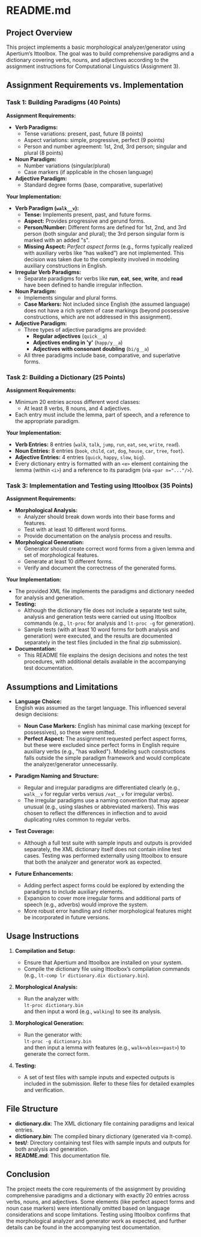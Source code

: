 # README.md

## Project Overview

This project implements a basic morphological analyzer/generator using Apertium’s lttoolbox. The goal was to build comprehensive paradigms and a dictionary covering verbs, nouns, and adjectives according to the assignment instructions for Computational Linguistics (Assignment 3).

## Assignment Requirements vs. Implementation

### Task 1: Building Paradigms (40 Points)

**Assignment Requirements:**
- **Verb Paradigms:**
  - Tense variations: present, past, future (8 points)
  - Aspect variations: simple, progressive, perfect (9 points)
  - Person and number agreement: 1st, 2nd, 3rd person; singular and plural (8 points)
- **Noun Paradigm:**
  - Number variations (singular/plural)
  - Case markers (if applicable in the chosen language)
- **Adjective Paradigm:**
  - Standard degree forms (base, comparative, superlative)

**Your Implementation:**
- **Verb Paradigm (`walk__v`):**
  - **Tense:** Implements present, past, and future forms.
  - **Aspect:** Provides progressive and gerund forms.
  - **Person/Number:** Different forms are defined for 1st, 2nd, and 3rd person (both singular and plural); the 3rd person singular form is marked with an added "s".
  - **Missing Aspect:** *Perfect aspect forms* (e.g., forms typically realized with auxiliary verbs like “has walked”) are not implemented. This decision was taken due to the complexity involved in modeling auxiliary constructions in English.
- **Irregular Verb Paradigms:**
  - Separate paradigms for verbs like **run**, **eat**, **see**, **write**, and **read** have been defined to handle irregular inflection.
- **Noun Paradigm:**
  - Implements singular and plural forms.
  - **Case Markers:** Not included since English (the assumed language) does not have a rich system of case markings (beyond possessive constructions, which are not addressed in this assignment).
- **Adjective Paradigm:**
  - Three types of adjective paradigms are provided:
    - **Regular adjectives** (`quick__a`)
    - **Adjectives ending in 'y'** (`happ/y__a`)
    - **Adjectives with consonant doubling** (`bi/g__a`)
  - All three paradigms include base, comparative, and superlative forms.

### Task 2: Building a Dictionary (25 Points)

**Assignment Requirements:**
- Minimum 20 entries across different word classes:
  - At least 8 verbs, 8 nouns, and 4 adjectives.
- Each entry must include the lemma, part of speech, and a reference to the appropriate paradigm.

**Your Implementation:**
- **Verb Entries:** 8 entries (`walk`, `talk`, `jump`, `run`, `eat`, `see`, `write`, `read`).
- **Noun Entries:** 8 entries (`book`, `child`, `cat`, `dog`, `house`, `car`, `tree`, `foot`).
- **Adjective Entries:** 4 entries (`quick`, `happy`, `slow`, `big`).
- Every dictionary entry is formatted with an `<e>` element containing the lemma (within `<i>`) and a reference to its paradigm (via `<par n="..."/>`).

### Task 3: Implementation and Testing using lttoolbox (35 Points)

**Assignment Requirements:**
- **Morphological Analysis:**
  - Analyzer should break down words into their base forms and features.
  - Test with at least 10 different word forms.
  - Provide documentation on the analysis process and results.
- **Morphological Generation:**
  - Generator should create correct word forms from a given lemma and set of morphological features.
  - Generate at least 10 different forms.
  - Verify and document the correctness of the generated forms.

**Your Implementation:**
- The provided XML file implements the paradigms and dictionary needed for analysis and generation.
- **Testing:**
  - Although the dictionary file does not include a separate test suite, analysis and generation tests were carried out using lttoolbox commands (e.g., `lt-proc` for analysis and `lt-proc -g` for generation).
  - Sample tests (with at least 10 word forms for both analysis and generation) were executed, and the results are documented separately in the test files (included in the final zip submission).
- **Documentation:**
  - This README file explains the design decisions and notes the test procedures, with additional details available in the accompanying test documentation.

## Assumptions and Limitations

- **Language Choice:**  
  English was assumed as the target language. This influenced several design decisions:
  - **Noun Case Markers:** English has minimal case marking (except for possessives), so these were omitted.
  - **Perfect Aspect:** The assignment requested perfect aspect forms, but these were excluded since perfect forms in English require auxiliary verbs (e.g., "has walked"). Modeling such constructions falls outside the simple paradigm framework and would complicate the analyzer/generator unnecessarily.

- **Paradigm Naming and Structure:**
  - Regular and irregular paradigms are differentiated clearly (e.g., `walk__v` for regular verbs versus `/eat__v` for irregular verbs).
  - The irregular paradigms use a naming convention that may appear unusual (e.g., using slashes or abbreviated markers). This was chosen to reflect the differences in inflection and to avoid duplicating rules common to regular verbs.

- **Test Coverage:**
  - Although a full test suite with sample inputs and outputs is provided separately, the XML dictionary itself does not contain inline test cases. Testing was performed externally using lttoolbox to ensure that both the analyzer and generator work as expected.

- **Future Enhancements:**
  - Adding perfect aspect forms could be explored by extending the paradigms to include auxiliary elements.
  - Expansion to cover more irregular forms and additional parts of speech (e.g., adverbs) would improve the system.
  - More robust error handling and richer morphological features might be incorporated in future versions.

## Usage Instructions

1. **Compilation and Setup:**
   - Ensure that Apertium and lttoolbox are installed on your system.
   - Compile the dictionary file using lttoolbox’s compilation commands (e.g., `lt-comp lr dictionary.dix dictionary.bin`).

2. **Morphological Analysis:**
   - Run the analyzer with:  
     `lt-proc dictionary.bin`  
     and then input a word (e.g., `walking`) to see its analysis.

3. **Morphological Generation:**
   - Run the generator with:  
     `lt-proc -g dictionary.bin`  
     and then input a lemma with features (e.g., `walk<vblex><past>`) to generate the correct form.

4. **Testing:**
   - A set of test files with sample inputs and expected outputs is included in the submission. Refer to these files for detailed examples and verification.

## File Structure

- **dictionary.dix**: The XML dictionary file containing paradigms and lexical entries.
- **dictionary.bin**: The compiled binary dictionary (generated via lt-comp).
- **test/**: Directory containing test files with sample inputs and outputs for both analysis and generation.
- **README.md**: This documentation file.

## Conclusion

The project meets the core requirements of the assignment by providing comprehensive paradigms and a dictionary with exactly 20 entries across verbs, nouns, and adjectives. Some elements (like perfect aspect forms and noun case markers) were intentionally omitted based on language considerations and scope limitations. Testing using lttoolbox confirms that the morphological analyzer and generator work as expected, and further details can be found in the accompanying test documentation.

